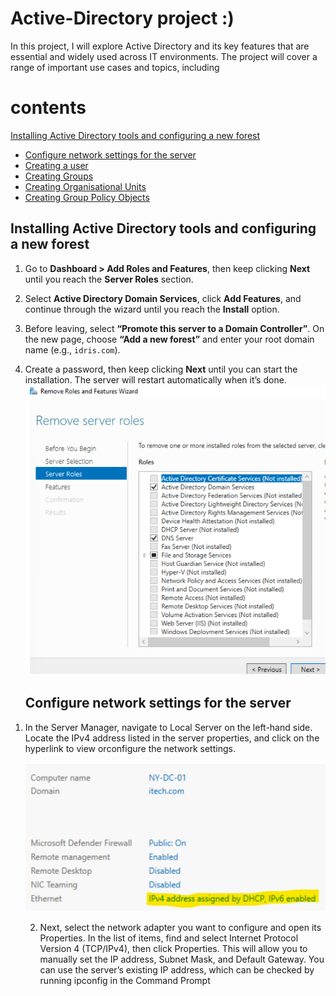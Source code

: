 # Active-Directory project :)
In this project, I will explore Active Directory and its key features that are essential and widely used across IT environments. The project will cover a range of important use cases and topics, including
# contents 
 [Installing Active Directory tools and configuring a new forest](#installing-active-directory-tools-and-configuring-a-new-forest)
- [Configure network settings for the server](#configure-network-settings-for-the-server)
- [Creating a user](#creating-a-user)
- [Creating Groups](#creating-groups)
- [Creating Organisational Units](#creating-organisational-units)
- [Creating Group Policy Objects](#creating-group-policy-objects)

## Installing Active Directory tools and configuring a new forest
1. Go to **Dashboard > Add Roles and Features**, then keep clicking **Next** until you reach the **Server Roles** section.  
2. Select **Active Directory Domain Services**, click **Add Features**, and continue through the wizard until you reach the **Install** option.  
3. Before leaving, select **“Promote this server to a Domain Controller”**. On the new page, choose **“Add a new forest”** and enter your root domain name (e.g., `idris.com`).  
4. Create a password, then keep clicking **Next** until you can start the installation. The server will restart automatically when it’s done.
   ![Image Alt]( https://raw.githubusercontent.com/idris-tech85/Active-Directory-/f8d4769f2667c36c01adecdbf041ed1ed6193bce/1%20image.png)

   ## Configure network settings for the server
 1) In the Server Manager, navigate to Local Server on the left-hand side. Locate the IPv4 address listed in the server properties, and click on the hyperlink to view orconfigure the network settings.

    ![Image Alt]( https://github.com/idris-tech85/Active-Directory-/blob/main/2%20image.png?raw=true)

    2) Next, select the network adapter you want to configure and open its Properties. In the list of items, find and select Internet Protocol Version 4 (TCP/IPv4), then click Properties. This will allow you to manually set the IP address, Subnet Mask, and Default Gateway. You can use the server’s existing IP address, which can be checked by running ipconfig in the Command Prompt
       
